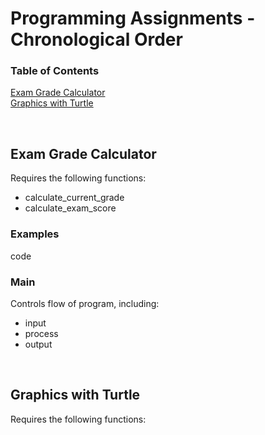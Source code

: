 # Programming Assignments - Chronological Order

### Table of Contents

[Exam Grade Calculator](https://github.com/ChristaMitchell/ProjectBetaDraft/blob/main/pa.md#exam-grade-calculator)   
[Graphics with Turtle](https://github.com/ChristaMitchell/ProjectBetaDraft/edit/main/pa.md#graphics-with-turtle)

<br>

## Exam Grade Calculator 

Requires the following functions:  
- calculate_current_grade
- calculate_exam_score  

### Examples

code

### Main

Controls flow of program, including:
- input
- process
- output

<br>

## Graphics with Turtle

Requires the following functions:
